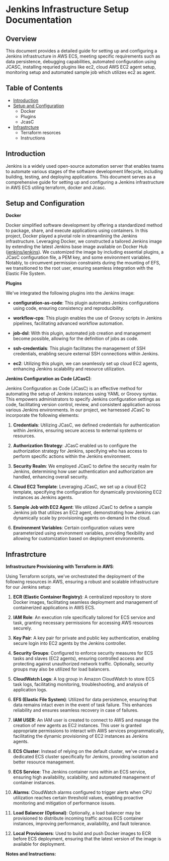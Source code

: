 # Jenkins Infrastructure Setup Documentation

## Overview

This document provides a detailed guide for setting up and configuring a Jenkins infrastructure in AWS ECS, meeting specific requirements such as data persistence, debugging capabilities, automated configuration using JCASC, installing requried plugins like ec2, cloud AWS EC2 agent setup, monitoring setup and automated sample job which utilizes ec2 as agent.

## Table of Contents

- [Introduction](#introduction)
- [Setup and Configuration](#setup-and-configuration)
  - Docker
  - Plugins
  - JcasC
- [Infrastrcture](#infrastrcture)
  - Terraform resorces
  - Instructions
## Introduction

Jenkins is a widely used open-source automation server that enables teams to automate various stages of the software development lifecycle, including building, testing, and deploying applications. This document serves as a comprehensive guide for setting up and configuring a Jenkins infrastructure in AWS ECS utiling  terraform, docker and Jcasc. 

## Setup and Configuration
**Docker**

Docker simplified software development by offering a standardized method to package, share, and execute applications using containers. In this project, Docker played a pivotal role in streamlining the Jenkins infrastructure. Leveraging Docker, we constructed a tailored Jenkins image by extending the latest Jenkins base image available on Docker Hub ([jenkins/jenkins](https://hub.docker.com/r/jenkins/jenkins)). We customized the image by including essential plugins, a JCasC configuration file, a PEM key, and some environment variables. Notably, to circumvent permission constraints during the mounting of EFS, we transitioned to the root user, ensuring seamless integration with the Elastic File System. 

**Plugins**

We've integrated the following plugins into the Jenkins image:

- **configuration-as-code**: This plugin automates Jenkins configurations using code, ensuring consistency and reproducibility.

- **workflow-cps**: This plugin enables the use of Groovy scripts in Jenkins pipelines, facilitating advanced workflow automation.

- **job-dsl**: With this plugin, automated job creation and management become possible, allowing for the definition of jobs as code.

- **ssh-credentials**: This plugin facilitates the management of SSH credentials, enabling secure external SSH connections within Jenkins.

- **ec2**: Utilizing this plugin, we can seamlessly set up cloud EC2 agents, enhancing Jenkins scalability and resource utilization.

**Jenkins Configuration as Code (JCasC)**:

Jenkins Configuration as Code (JCasC) is an effective method for automating the setup of Jenkins instances using YAML or Groovy syntax. This empowers administrators to specify Jenkins configuration settings as code, facilitating version control, review, and consistent application across various Jenkins environments. In our project, we harnessed JCasC to incorporate the following elements:

1. **Credentials**: Utilizing JCasC, we defined credentials for authentication within Jenkins, ensuring secure access to external systems or resources.

2. **Authorization Strategy**: JCasC enabled us to configure the authorization strategy for Jenkins, specifying who has access to perform specific actions within the Jenkins environment.

3. **Security Realm**: We employed JCasC to define the security realm for Jenkins, determining how user authentication and authorization are handled, enhancing overall security.

4. **Cloud EC2 Template**: Leveraging JCasC, we set up a cloud EC2 template, specifying the configuration for dynamically provisioning EC2 instances as Jenkins agents.

5. **Sample Job with EC2 Agent**: We utilized JCasC to define a sample Jenkins job that utilizes an EC2 agent, demonstrating how Jenkins can dynamically scale by provisioning agents on-demand in the cloud.

6. **Environment Variables**: Certain configuration values were parameterized using environment variables, providing flexibility and allowing for customization based on deployment environments.

## Infrastrcture
**Infrastructure Provisioning with Terraform in AWS**:

Using Terraform scripts, we've orchestrated the deployment of the following resources in AWS, ensuring a robust and scalable infrastructure for our Jenkins setup:

1. **ECR (Elastic Container Registry)**: A centralized repository to store Docker images, facilitating seamless deployment and management of containerized applications in AWS ECS.

2. **IAM Role**: An execution role specifically tailored for ECS service and task, granting necessary permissions for accessing AWS resources securely.

3. **Key Pair**: A key pair for private and public key authentication, enabling secure login into EC2 agents by the Jenkins controller.

4. **Security Groups**: Configured to enforce security measures for ECS tasks and slaves (EC2 agents), ensuring controlled access and protecting against unauthorized network traffic. Optionally, security groups may also be utilized for load balancers.

5. **CloudWatch Logs**: A log group in Amazon CloudWatch to store ECS task logs, facilitating monitoring, troubleshooting, and analysis of application logs.

6. **EFS (Elastic File System)**: Utilized for data persistence, ensuring that data remains intact even in the event of task failure. This enhances reliability and ensures seamless recovery in case of failures.

7. **IAM USER**: An IAM user is created to connect to AWS and manage the creation of new agents as EC2 instances. This user is granted appropriate permissions to interact with AWS services programmatically, facilitating the dynamic provisioning of EC2 instances as Jenkins agents.

8. **ECS Cluster**: Instead of relying on the default cluster, we've created a dedicated ECS cluster specifically for Jenkins, providing isolation and better resource management.

9. **ECS Service**: The Jenkins container runs within an ECS service, ensuring high availability, scalability, and automated management of container instances.

10. **Alarms**: CloudWatch alarms configured to trigger alerts when CPU utilization reaches certain threshold values, enabling proactive monitoring and mitigation of performance issues.

11. **Load Balancer (Optional)**: Optionally, a load balancer may be provisioned to distribute incoming traffic across ECS container instances, improving performance, availability, and fault tolerance.

12. **Local Provisioners**: Used to build and push Docker images to ECR before ECS deployment, ensuring that the latest version of the image is available for deployment.

**Notes and Instructions:**


